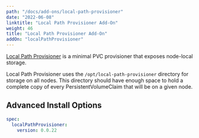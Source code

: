 ```yaml
---
path: "/docs/add-ons/local-path-provisioner"
date: "2022-06-08"
linktitle: "Local Path Provisioner Add-On"
weight: 46
title: "Local Path Provisioner Add-On"
addOn: "localPathProvisioner"
---
```


[Local Path Provisioner](https://github.com/rancher/local-path-provisioner/) is a minimal PVC provisioner that exposes node-local storage.

Local Path Provisioner uses the `/opt/local-path-provisioner` directory for storage on all nodes.
This directory should have enough space to hold a complete copy of every PersistentVolumeClaim that will be on a given node.

## Advanced Install Options

```yaml
spec:
  localPathProvisioner:
    version: 0.0.22
```
